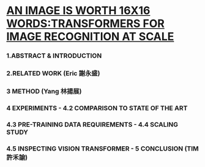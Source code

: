 # [AN IMAGE IS WORTH 16X16 WORDS:TRANSFORMERS FOR IMAGE RECOGNITION AT SCALE](https://arxiv.org/pdf/2010.11929.pdf)

### 1.ABSTRACT & INTRODUCTION

### 2.RELATED WORK (Eric 謝永盛)

### 3 METHOD (Yang 林揚展)

### 4 EXPERIMENTS - 4.2 COMPARISON TO STATE OF THE ART

### 4.3 PRE-TRAINING DATA REQUIREMENTS - 4.4 SCALING STUDY

### 4.5 INSPECTING VISION TRANSFORMER - 5 CONCLUSION (TIM 許禾諭)
